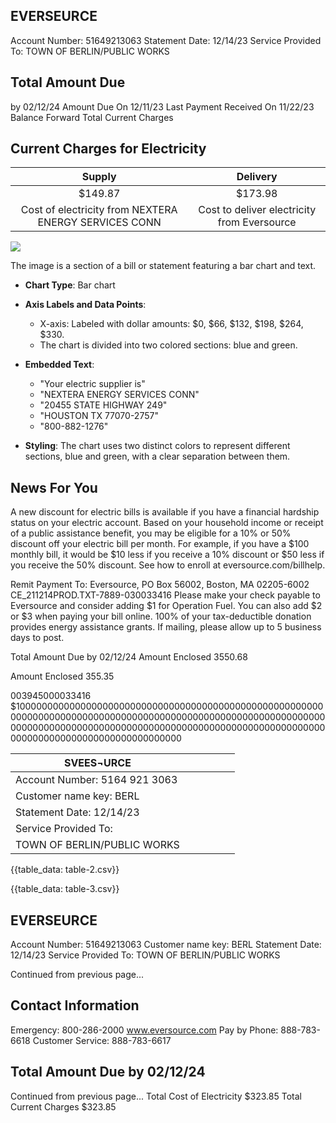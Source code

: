 ## EVERSEURCE

Account Number: 51649213063
Statement Date: 12/14/23
Service Provided To:
TOWN OF BERLIN/PUBLIC WORKS

## Total Amount Due

by $02 / 12 / 24$
Amount Due On 12/11/23
Last Payment Received On 11/22/23
Balance Forward
Total Current Charges

## Current Charges for Electricity

| Supply | Delivery |
| :--: | :--: |
| \$149.87 | \$173.98 |
| Cost of electricity from NEXTERA ENERGY SERVICES CONN | Cost to deliver electricity from Eversource |

![](images/img-0.jpeg)

The image is a section of a bill or statement featuring a bar chart and text. 

- **Chart Type**: Bar chart
- **Axis Labels and Data Points**:
  - X-axis: Labeled with dollar amounts: $0, $66, $132, $198, $264, $330.
  - The chart is divided into two colored sections: blue and green.
  
- **Embedded Text**:
  - "Your electric supplier is"
  - "NEXTERA ENERGY SERVICES CONN"
  - "20455 STATE HIGHWAY 249"
  - "HOUSTON TX 77070-2757"
  - "800-882-1276"

- **Styling**: The chart uses two distinct colors to represent different sections, blue and green, with a clear separation between them.

## News For You

A new discount for electric bills is available if you have a financial hardship status on your electric account. Based on your household income or receipt of a public assistance benefit, you may be eligible for a $10 \%$ or $50 \%$ discount off your electric bill per month. For example, if you have a $\$ 100$ monthly bill, it would be $\$ 10$ less if you receive a $10 \%$ discount or $\$ 50$ less if you receive the $50 \%$ discount. See how to enroll at eversource.com/billhelp.

Remit Payment To: Eversource, PO Box 56002, Boston, MA 02205-6002
CE_211214PROD.TXT-7889-030033416
Please make your check payable to Eversource and consider adding $\$ 1$ for Operation Fuel.
You can also add $\$ 2$ or $\$ 3$ when paying your bill online. $100 \%$ of your tax-deductible donation provides energy assistance grants. If mailing, please allow up to 5 business days to post.

Total Amount Due
by $02 / 12 / 24$
Amount Enclosed
$3550.68$

Amount Enclosed
$355.35$

003945000033416
$100000000000000000000000000000000000000000000000000000000000000000000000000000000000000000000000000000000000000000000000000000000000000000000000000000000000000000000000000000000000000000000000000000000

| SVEES¬URCE |  |  |  |  |  |
| --- | --- | --- | --- | --- | --- |
| Account Number: 5164 921 3063 |  |  |  |  |  |
| Customer name key: BERL |  |  |  |  |  |
| Statement Date: 12/14/23 |  |  |  |  |  |
| Service Provided To: |  |  |  |  |  |
| TOWN OF BERLIN/PUBLIC WORKS |  |  |  |  |  |


{{table_data: table-2.csv}}


{{table_data: table-3.csv}}

## EVERSEURCE

Account Number: 51649213063
Customer name key: BERL
Statement Date: 12/14/23
Service Provided To:
TOWN OF BERLIN/PUBLIC WORKS

Continued from previous page...

## Contact Information

Emergency: 800-286-2000
www.eversource.com
Pay by Phone: 888-783-6618
Customer Service: 888-783-6617

## Total Amount Due by 02/12/24

Continued from previous page...
Total Cost of Electricity
\$323.85
Total Current Charges
\$323.85
